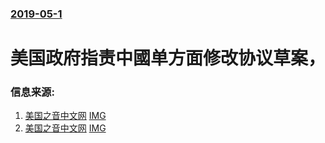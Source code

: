 ### [2019-05-1](/news/2019/05/1/index.md)

##### 
# 美国政府指责中國单方面修改协议草案， 




### 信息来源:

1. [美国之音中文网](https://www.voachinese.com/a/china-trade-tariff-trump-ip-20190506/4906278.html) [IMG](https://gdb.voanews.com/C8329318-2D9C-43C3-B1FE-EB6F69A84F36_w1200_r1_s.jpg)
2. [美国之音中文网](https://www.voachinese.com/a/china-us-trade-liu-he-first-day-20190509/4911690.html) [IMG](https://gdb.voanews.com/657ADB8C-7BE2-4446-89E9-AF7551C8E110_w1200_r1_s.jpg)
